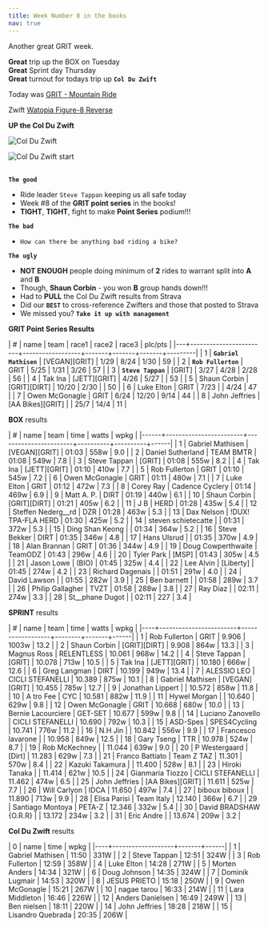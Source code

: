 ```yaml
---
title: Week Number 8 in the books
nav: true
---
```


Another great GRIT week.

**Great** trip up the BOX on Tuesday <br>
**Great** Sprint day Thursday <br>
**Great** turnout for todays trip up **`Col Du Zwift`** <br>

Today was [GRIT - Mountain Ride](https://zwiftpower.com/events.php?zid=1507135)

Zwift [Watopia Figure-8 Reverse](https://zwiftinsider.com/route/figure-8-reverse)

**UP the Col Du Zwift**

![Col Du Zwift](../../../2021/01/14/images/col_du_zwift.png)

![Col Du Zwift start](../../../2021/01/14/images/col_du_zwift_start.png) <br> <br>


**`The good`**                    
- Ride leader `Steve Tappan` keeping us all safe today
- Week #8 of the **GRIT point series** in the books!
- **TIGHT**, **TIGHT**, fight to make **Point Series** podium!!!
                      
**`The bad`**         
- `How can there be anything bad riding a bike?`
                      
**`The ugly`**        
- **NOT ENOUGH** people doing minimum of **2** rides to warrant split into **A** and **B**
- Though, **Shaun Corbin** - you won **B** group hands down!!!
- Had to **PULL** the Col Du Zwift results from Strava
- Did our **`BEST`** to cross-reference Zwifters and those that posted to Strava
- We missed you? **`Take it up with management`** <br>

**GRIT Point Series Results**

| # |    name                | team             | race1 | race2 | race3 | plc/pts |
|---+------------------------+------------------+-------+-------+-------+---------|
| 1 | **`Gabriel Mathisen`** | [VEGAN][GRIT]    | 1/29  | 8/24  | 1/30  |      59 |
| 2 | **`Rob Fullerton`**    | GRIT             | 5/25  | 1/31  | 3/26  |      57 |
| 3 | **`Steve Tappan`**     | [GRIT]           | 3/27  | 4/28  | 2/28  |      56 |
| 4 |    Tak Ina             | [JETT][GRIT]     | 4/26  | 5/27  |       |      53 |
| 5 |    Shaun Corbin        | [GRIT][DIRT]     | 10/20 | 2/30  |       |      50 |
| 6 |    Luke Elton          | GRIT             | 7/23  |       | 4/24  |      47 |
| 7 |    Owen McGonagle      | GRIT             | 6/24  | 12/20 | 9/14  |      44 |
| 8 |    John Jeffries       | [AA Bikes][GRIT] |       | 25/7  | 14/4  |      11 |

**BOX** results

| #    | name                   | team                  | time     | watts    | wpkg |
|------+------------------------+-----------------------+----------+----------+------|
| 1    | Gabriel Mathisen       | [VEGAN][GRIT]         | 01:03    | 558w     | 9.0  |
| 2    | Daniel Sutherland      | TEAM BMTR             | 01:08    | 549w     | 7.8  |
| 3    | Steve Tappan           | [GRIT]                | 01:08    | 555w     | 8.2  |
| 4    | Tak Ina                | [JETT][GRIT]          | 01:10    | 410w     | 7.7  |
| 5    | Rob Fullerton          | GRIT                  | 01:10    | 545w     | 7.2  |
| 6    | Owen McGonagle         | GRIT                  | 01:11    | 480w     | 7.1  |
| 7    | Luke Elton             | GRIT                  | 01:12    | 472w     | 7.3  |
| 8    | Corey Ray              | Cadence Cyclery       | 01:14    | 469w     | 6.9  |
| 9    | Matt A. P.             | DIRT                  | 01:19    | 440w     | 6.1  |
| 10   | Shaun Corbin           | [GRIT][DIRT]          | 01:21    | 405w     | 6.2  |
| 11   | J B                    | HERD                  | 01:28    | 435w     | 5.4  |
| 12   | Steffen Nederg__rd     | DZR                   | 01:28    | 463w     | 5.3  |
| 13   | Dax Nelson             | !DUX! TPA-FLA HERD    | 01:30    | 425w     | 5.2  |
| 14   | steven schietecatte    |                       | 01:31    | 372w     | 5.3  |
| 15   | Ding Shan Keong        |                       | 01:34    | 364w     | 5.2  |
| 16   | Steve Bekker           | DIRT                  | 01:35    | 346w     | 4.8  |
| 17   | Hans Ulsrud            |                       | 01:35    | 370w     | 4.9  |
| 18   | Alan Brannan           | GRIT                  | 01:36    | 344w     | 4.9  |
| 19   | Doug Cowperthwaite     | TeamODZ               | 01:43    | 296w     | 4.6  |
| 20   | Tyler Park             | [MSP]                 | 01:43    | 305w     | 4.5  |
| 21   | Jason Lowe             | (BIO)                 | 01:45    | 325w     | 4.4  |
| 22   | Lee Alvin              | [Liberty]             | 01:45    | 274w     | 4.2  |
| 23   | Richard Dagenais       |                       | 01:51    | 291w     | 4.0  |
| 24   | David Lawson           |                       | 01:55    | 282w     | 3.9  |
| 25   | Ben barnett            |                       | 01:58    | 289w     | 3.7  |
| 26   | Philip Gallagher       | TVZT                  | 01:58    | 288w     | 3.8  |
| 27   | Ray Diaz               |                       | 02:11    | 274w     | 3.3  |
| 28   | St__phane Dugot        |                       | 02:11    | 227      | 3.4  |

**SPRINT** results

|  # | name                   | team             |   time | watts | wpkg |
|----+------------------------+------------------+--------+-------+------|
|  1 | Rob Fullerton          | GRIT             |  9.906 | 1003w | 13.2 |
|  2 | Shaun Corbin           | [GRIT][DIRT]     |  9.908 | 864w  | 13.3 |
|  3 | Magnus Ross            | RELENTLESS       | 10.061 | 968w  | 14.2 |
|  4 | Steve Tappan           | [GRIT]           | 10.078 | 713w  | 10.5 |
|  5 | Tak Ina                | [JETT][GRIT]     | 10.180 | 666w  | 12.6 |
|  6 | Greg Langman           | DIRT             | 10.199 | 949w  | 13.4 |
|  7 | ALESSIO LEO            | CICLI STEFANELLI | 10.389 | 875w  | 10.1 |
|  8 | Gabriel Mathisen       | [VEGAN][GRIT]    | 10.455 | 785w  | 12.7 |
|  9 | Jonathan Lippert       |                  | 10.572 | 858w  | 11.8 |
| 10 | A tro Fee              | CYC              | 10.581 | 882w  | 11.9 |
| 11 | Hywel Morgan           |                  | 10.640 | 629w  |  9.8 |
| 12 | Owen McGonagle         | GRIT             | 10.668 | 680w  | 10.0 |
| 13 | Bernie Lacourciere     | GET-SET          | 10.677 | 599w  |  9.8 |
| 14 | Luciano Zanovello      | CICLI STEFANELLI | 10.690 | 792w  | 10.3 |
| 15 | ASD-Spes               | SPES4Cycling     | 10.741 | 776w  | 11.2 |
| 16 | N.H Jin                |                  | 10.842 | 556w  |  9.9 |
| 17 | Francesco Iavarone     |                  | 10.958 | 849w  | 12.5 |
| 18 | Gary Tseng             | TTR              | 10.978 | 524w  |  8.7 |
| 19 | Rob McKechney          |                  | 11.044 | 639w  |  9.0 |
| 20 | P Westergaard          | [Dirt]           | 11.283 | 629w  |  7.3 |
| 21 | Franco Battiato        | Team Z TAZ       | 11.301 | 570w  |  8.4 |
| 22 | Kazuki Takamura        |                  | 11.400 | 528w  |  8.1 |
| 23 | Hiroki Tanaka          |                  | 11.414 | 621w  | 10.5 |
| 24 | Gianmaria Tiozzo       | CICLI STEFANELLI | 11.462 | 474w  |  6.5 |
| 25 | John Jeffries          | [AA Bikes][GRIT] | 11.611 | 525w  |  7.7 |
| 26 | Will Carlyon           | IDCA             | 11.650 | 497w  |  7.4 |
| 27 | biboux biboux          |                  | 11.890 | 713w  |  9.9 |
| 28 | Elisa Parisi           | Team Italy       | 12.140 | 366w  |  6.7 |
| 29 | Santiago Montoya       | PETA-Z           | 12.346 | 332w  |  5.4 |
| 30 | David BRADSHAW {O.R.R} |                  | 13.172 | 234w  |  3.2 |
| 31 | Eric Andre             |                  | 13.674 | 209w  |  3.2 |

**Col Du Zwift** results
                             
|  0 | name              |  time | wpkg |
|----+-------------------+-------+------|
|  1 | Gabriel Mathisen  | 11:50 | 331W |
|  2 | Steve Tappan      | 12:51 | 324W |
|  3 | Rob Fullerton     | 12:59 | 358W |
|  4 | Luke Elton        | 14:28 | 271W |
|  5 | Morten Anders     | 14:34 | 321W |
|  6 | Doug Johnson      | 14:35 | 324W |
|  7 | Dominik Lugmair   | 14:53 | 320W |
|  8 | JESUS PRIETO      | 15:18 | 250W |
|  9 | Owen McGonagle    | 15:21 | 267W |
| 10 | nagae tarou       | 16:33 | 214W |
| 11 | Lara Middleton    | 16:46 | 226W |
| 12 | Anders Danielsen  | 16:49 | 249W |
| 13 | Ben nielsen       | 18:11 | 220W |
| 14 | John Jeffries     | 18:28 | 218W |
| 15 | Lisandro Quebrada | 20:35 | 206W |




